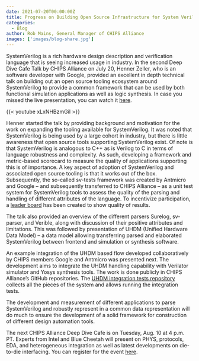 ```yaml
---
date: 2021-07-20T00:00:00Z
title: Progress on Building Open Source Infrastructure for System Verilog
categories:
  - Blog
author: Rob Mains, General Manager of CHIPS Alliance
images: ['images/blog-share.jpg']
---
```


SystemVerilog is a rich hardware design description and verification language that is seeing increased usage in industry. In the second Deep Dive Cafe Talk by CHIPS Alliance on July 20, Henner Zeller, who is an software developer with Google, provided an excellent in depth technical talk on building out an open source tooling ecosystem around SystemVerilog to provide a common framework that can be used by both functional simulation applications as well as logic synthesis. In case you missed the live presentation, you can watch it [here](https://youtu.be/xLxNHBzmGiI). 

{{< youtube xLxNHBzmGiI >}}

Henner started the talk by providing background and motivation for the work on expanding the tooling available for SystemVerilog. It was noted that SystemVerilog is being used by a large cohort in industry, but there is little awareness that open source tools supporting SystemVerilog exist. Of note is that SystemVerilog is analogous to C++ as is Verilog to C in terms of language robustness and complexity. As such, developing a framework and metric-based scorecard to measure the quality of applications supporting this is of importance. A key aspect of adoption of SystemVerilog and associated open source tooling is that it works out of the box. Subsequently, the so-called sv-tests framework was created by Antmicro and Google – and subsequently transferred to CHIPS Alliance – as a unit test system for SystemVerilog tools to assess the quality of the parsing and handling of different attributes of the language. To incentivize participation, a [leader board](https://chipsalliance.github.io/sv-tests-results/) has been created to show quality of results. 

The talk also provided an overview of the different parsers Surelog, sv-parser, and Verible, along with discussion of their positive attributes and limitations. This was followed by presentation of UHDM (Unified Hardware Data Model) – a data model allowing transferring parsed and elaborated SystemVerilog between frontend and simulation or synthesis software.

An example integration of the UHDM based flow developed collaboratively by CHIPS members Google and Antmicro was presented next. The development aims to integrate the UHDM handling capability with Verilator simulator and Yosys synthesis tools. The work is done publicly in CHIPS Alliance’s GitHub repositories. The [UHDM integration tests repository](https://github.com/chipsalliance/UHDM-integration-tests) collects all the pieces of the system and allows running the integration tests.

The development and measurement of different applications to parse SystemVerilog and robustly represent in a common data representation will do much to ensure the development of a solid framework for construction of different design automation tools. 

The next CHIPS Alliance Deep Dive Cafe is on Tuesday, Aug. 10 at 4 p.m. PT. Experts from Intel and Blue Cheetah will present on PHYS, protocols, EDA, and heterogeneous integration as well as latest developments on die-to-die interfacing. You can register for the event [here](https://linuxfoundation.org/webinars/chips-alliance-deep-dive-cafe-talks-aib-deep-dive-opportunities/).